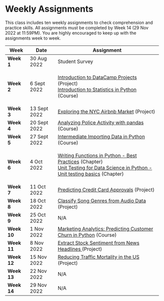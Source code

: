 # Weekly Assignments

This class includes ten weekly assignments to check comprehension and practice skills. All assignments must be completed by Week 14 (29 Nov 2022 at 11:59PM). You are highly encouraged to keep up with the assignments week to week.



| Week        | Date         | Assignment                                                                                                                                                                                                                                                                                                             |
| ----------- | ------------ | ---------------------------------------------------------------------------------------------------------------------------------------------------------------------------------------------------------------------------------------------------------------------------------------------------------------------- |
| **Week 1**  | 30 Aug 2022  | Student Survey                                                                                                                                                                                                                                                                                                         |
| **Week 2**  | 6 Sept 2022  | <p><a href="https://projects.datacamp.com/projects/33">Introduction to DataCamp Projects</a> (Project)<br><a href="https://app.datacamp.com/learn/courses/introduction-to-statistics-in-python">Introduction to Statistics in Python</a> (Course)</p>                                                                  |
| **Week 3**  | 13 Sept 2022 | [Exploring the NYC Airbnb Market](https://app.datacamp.com/learn/projects/exploring-the-nyc-airbnb-market) (Project)                                                                                                                                                                                                   |
| **Week 4**  | 20 Sept 2022 | [Analyzing Police Activity with pandas ](https://app.datacamp.com/learn/courses/analyzing-police-activity-with-pandas)(Course)                                                                                                                                                                                         |
| **Week 5**  | 27 Sept 2022 | [Intermediate Importing Data in Python](https://app.datacamp.com/learn/courses/intermediate-importing-data-in-python) (Course)                                                                                                                                                                                         |
| **Week 6**  | 4 Oct 2022   | <p><a href="https://app.datacamp.com/learn/courses/writing-functions-in-python">Writing Functions in Python - Best Practices</a> (Chapter)<br><a href="https://app.datacamp.com/learn/courses/unit-testing-for-data-science-in-python">Unit Testing for Data Science in Python - Unit testing basics</a> (Chapter)</p> |
| **Week 7**  | 11 Oct 2022  | [Predicting Credit Card Approvals](https://projects.datacamp.com/projects/558) (Project)                                                                                                                                                                                                                               |
| **Week 8**  | 18 Oct 2022  | [Classify Song Genres from Audio Data](https://projects.datacamp.com/projects/449) (Project)                                                                                                                                                                                                                           |
| **Week 9**  | 25 Oct 2022  | N/A                                                                                                                                                                                                                                                                                                                    |
| **Week 10** | 1 Nov 2022   | [Marketing Analytics: Predicting Customer Churn in Python](https://app.datacamp.com/learn/courses/marketing-analytics-predicting-customer-churn-in-python) (Course)                                                                                                                                                    |
| **Week 11** | 8 Nov 2022   | [Extract Stock Sentiment from News Headlines ](https://app.datacamp.com/learn/projects/611)(Project)                                                                                                                                                                                                                   |
| **Week 12** | 15 Nov 2022  | [Reducing Traffic Mortality in the US](https://projects.datacamp.com/projects/462) (Project)                                                                                                                                                                                                                           |
| **Week 13** | 22 Nov 2022  | N/A                                                                                                                                                                                                                                                                                                                    |
| **Week 14** | 29 Nov 2022  | N/A                                                                                                                                                                                                                                                                                                                    |
